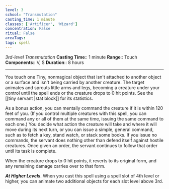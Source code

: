 ```yaml
---
level: 3
school: "Transmutation"
casting_time: 1 minute
classes: ['Artificer', 'Wizard']
concentration: False
ritual: False
areaTags: 
tags: spell
---
```


_3rd-level Transmutation_
**Casting Time**:: 1 minute
**Range**:: Touch
**Components**:: V, S
**Duration**:: 8 hours

---

You touch one Tiny, nonmagical object that isn't attached to another object or a surface and isn't being carried by another creature. The target animates and sprouts little arms and legs, becoming a creature under your control until the spell ends or the creature drops to 0 hit points. See the [[tiny servant \|stat block]] for its statistics.

As a bonus action, you can mentally command the creature if it is within 120 feet of you. (If you control multiple creatures with this spell, you can command any or all of them at the same time, issuing the same command to each one.) You decide what action the creature will take and where it will move during its next turn, or you can issue a simple, general command, such as to fetch a key, stand watch, or stack some books. If you issue no commands, the servant does nothing other than defend itself against hostile creatures. Once given an order, the servant continues to follow that order until its task is complete.

When the creature drops to 0 hit points, it reverts to its original form, and any remaining damage carries over to that form.


**_At Higher Levels_**. When you cast this spell using a spell slot of 4th level or higher, you can animate two additional objects for each slot level above 3rd.


